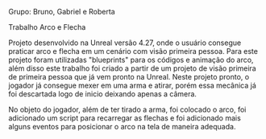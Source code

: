 Grupo: Bruno, Gabriel e Roberta

Trabalho Arco e Flecha

Projeto desenvolvido na Unreal versão 4.27, onde o usuário consegue praticar arco e flecha em um cenário com visão primeira pessoa. Para este projeto foram utilizadas "blueprints" para os códigos e animação do arco, além disso este trabalho foi criado a partir de um projeto de visão primeira de primeira pessoa que já vem pronto na Unreal. Neste projeto pronto, o jogador já consegue mexer em uma arma e atirar, porém essa mecânica já foi descartada logo de inicio deixando apenas a câmera. 

No objeto do jogador, além de ter tirado a arma, foi colocado o arco, foi adicionado um script para recarregar as flechas e foi adicionado mais alguns eventos para posicionar o arco na tela de maneira adequada.  
